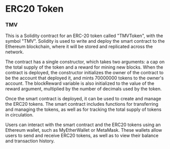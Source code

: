 # ERC20 Token
### TMV
This is a Solidity contract for an ERC-20 token called "TMVToken", with the symbol "TMV". Solidity is used to write and deploy the smart contract to the Ethereum blockchain, where it will be stored and replicated across the network.

The contract has a single constructor, which takes two arguments: a cap on the total supply of the token and a reward for mining new blocks. When the contract is deployed, the constructor initializes the owner of the contract to be the account that deployed it, and mints 70000000 tokens to the owner's account. The blockReward variable is also initialized to the value of the reward argument, multiplied by the number of decimals used by the token.

Once the smart contract is deployed, it can be used to create and manage the ERC20 tokens. The smart contract includes functions for transferring and managing the tokens, as well as for tracking the total supply of tokens in circulation.

Users can interact with the smart contract and the ERC20 tokens using an Ethereum wallet, such as MyEtherWallet or MetaMask. These wallets allow users to send and receive ERC20 tokens, as well as to view their balance and transaction history.